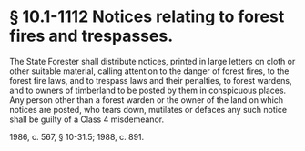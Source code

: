 # § 10.1-1112 Notices relating to forest fires and trespasses.

<p>The State Forester shall distribute notices, printed in large letters on cloth or other suitable material, calling attention to the danger of forest fires, to the forest fire laws, and to trespass laws and their penalties, to forest wardens, and to owners of timberland to be posted by them in conspicuous places. Any person other than a forest warden or the owner of the land on which notices are posted, who tears down, mutilates or defaces any such notice shall be guilty of a Class 4 misdemeanor.</p><p>1986, c. 567, § 10-31.5; 1988, c. 891.</p>